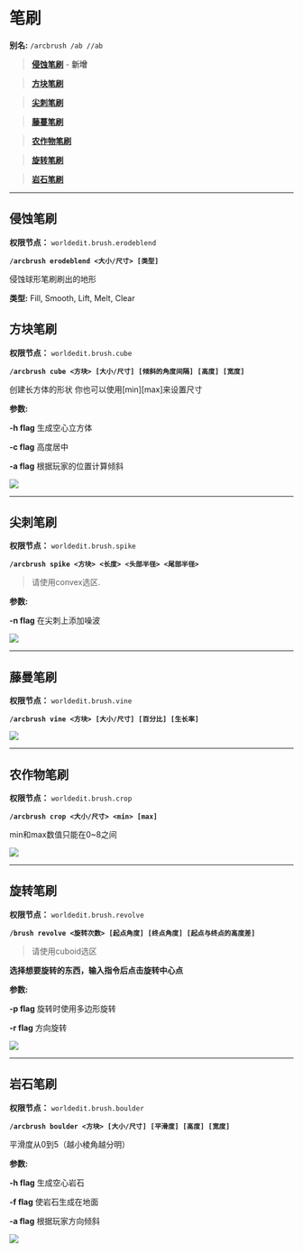 

# **笔刷**

**别名:** `/arcbrush /ab //ab`

> **[侵蚀笔刷](/arceon/brushes#侵蚀笔刷)** - **新增**

> **[方块笔刷](/arceon/brushes#方块笔刷)**

> **[尖刺笔刷](/arceon/brushes#尖刺笔刷)**

> **[藤蔓笔刷](/arceon/brushes#藤蔓笔刷)**

> **[农作物笔刷](/arceon/brushes#农作物笔刷)**

> **[旋转笔刷](/arceon/brushes#旋转笔刷)**

> **[岩石笔刷](/arceon/brushes#岩石笔刷)**

***

## **侵蚀笔刷**

**权限节点：** `worldedit.brush.erodeblend`

**`/arcbrush erodeblend <大小/尺寸> [类型]`**

侵蚀球形笔刷刷出的地形

**类型:** Fill, Smooth, Lift, Melt, Clear

## **方块笔刷**

**权限节点：** `worldedit.brush.cube`

**`/arcbrush cube <方块> [大小/尺寸] [倾斜的角度间隔] [高度] [宽度]`**

创建长方体的形状
你也可以使用[min][max]来设置尺寸


**参数:**

 **-h flag** 生成空心立方体

 **-c flag** 高度居中

 **-a flag** 根据玩家的位置计算倾斜

![](/arceon/images/cube.png)

***

## **尖刺笔刷**

**权限节点：** `worldedit.brush.spike`

**`/arcbrush spike <方块> <长度> <头部半径> <尾部半径>`**

> 请使用convex选区.

**参数:**

 **-n flag** 在尖刺上添加噪波

![](/arceon/images/spike.png)

***

## **藤曼笔刷**

**权限节点：** `worldedit.brush.vine`

**`/arcbrush vine <方块> [大小/尺寸] [百分比] [生长率]`**

![](/arceon/images/vine.png)

***

## **农作物笔刷**

**权限节点：** `worldedit.brush.crop`

**`/arcbrush crop <大小/尺寸> <min> [max]`**

min和max数值只能在0~8之间

![](/arceon/images/crop.png)

***

## **旋转笔刷**

**权限节点：** `worldedit.brush.revolve`

**`/brush revolve <旋转次数> [起点角度] [终点角度] [起点与终点的高度差] `**
> 请使用cuboid选区

**选择想要旋转的东西，输入指令后点击旋转中心点**

**参数:**

 **-p flag** 旋转时使用多边形旋转

 **-r flag** 方向旋转

![](/arceon/images/rev.png)

***

## **岩石笔刷**

**权限节点：** `worldedit.brush.boulder`

**`/arcbrush boulder <方块> [大小/尺寸] [平滑度] [高度] [宽度]`**

平滑度从0到5（越小棱角越分明）

**参数:**

 **-h flag** 生成空心岩石

 **-f flag** 使岩石生成在地面

 **-a flag** 根据玩家方向倾斜

![](/arceon/images/bo.png)
